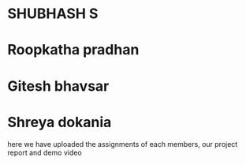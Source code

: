 ﻿# SHUBHASH S 
# Roopkatha pradhan
# Gitesh bhavsar
# Shreya dokania

here we have uploaded the assignments of each members, our project report and demo video
